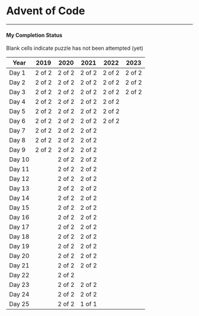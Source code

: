 # Advent of Code
---
#### My Completion Status
Blank cells indicate puzzle has not been attempted (yet)

| Year   | 2019   | 2020   | 2021   | 2022   | 2023   |
|--------|--------|--------|--------|--------|--------|
| Day 1  | 2 of 2 | 2 of 2 | 2 of 2 | 2 of 2 | 2 of 2 |
| Day 2  | 2 of 2 | 2 of 2 | 2 of 2 | 2 of 2 | 2 of 2 |
| Day 3  | 2 of 2 | 2 of 2 | 2 of 2 | 2 of 2 | 2 of 2 |
| Day 4  | 2 of 2 | 2 of 2 | 2 of 2 | 2 of 2 |        |
| Day 5  | 2 of 2 | 2 of 2 | 2 of 2 | 2 of 2 |        |
| Day 6  | 2 of 2 | 2 of 2 | 2 of 2 | 2 of 2 |        |
| Day 7  | 2 of 2 | 2 of 2 | 2 of 2 |        |        |
| Day 8  | 2 of 2 | 2 of 2 | 2 of 2 |        |        |
| Day 9  | 2 of 2 | 2 of 2 | 2 of 2 |        |        |
| Day 10 |        | 2 of 2 | 2 of 2 |        |        |
| Day 11 |        | 2 of 2 | 2 of 2 |        |        |
| Day 12 |        | 2 of 2 | 2 of 2 |        |        |
| Day 13 |        | 2 of 2 | 2 of 2 |        |        |
| Day 14 |        | 2 of 2 | 2 of 2 |        |        |
| Day 15 |        | 2 of 2 | 2 of 2 |        |        |
| Day 16 |        | 2 of 2 | 2 of 2 |        |        |
| Day 17 |        | 2 of 2 | 2 of 2 |        |        |
| Day 18 |        | 2 of 2 | 2 of 2 |        |        |
| Day 19 |        | 2 of 2 | 2 of 2 |        |        |
| Day 20 |        | 2 of 2 | 2 of 2 |        |        |
| Day 21 |        | 2 of 2 | 2 of 2 |        |        |
| Day 22 |        | 2 of 2 |        |        |        |
| Day 23 |        | 2 of 2 | 2 of 2 |        |        |
| Day 24 |        | 2 of 2 | 2 of 2 |        |        |
| Day 25 |        | 2 of 2 | 1 of 1 |        |        |

